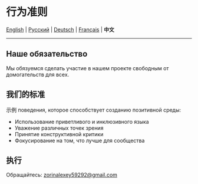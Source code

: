 # 行为准则

[English](../en/CODE_OF_CONDUCT.md) | [Русский](../../CODE_OF_CONDUCT.md) | [Deutsch](../de/CODE_OF_CONDUCT.md) | [Français](../fr/CODE_OF_CONDUCT.md) | **中文**

---


## Наше обязательство

Мы обязуемся сделать участие в нашем проекте свободным от домогательств для всех.

## 我们的标准

示例 поведения, которое способствует созданию позитивной среды:

* Использование приветливого и инклюзивного языка
* Уважение различных точек зрения
* Принятие конструктивной критики
* Фокусирование на том, что лучше для сообщества

## 执行

Обращайтесь: zorinalexey59292@gmail.com
